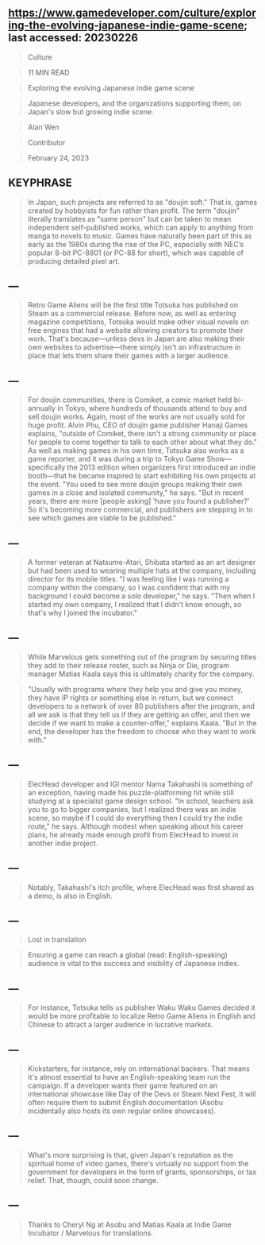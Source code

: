 ## https://www.gamedeveloper.com/culture/exploring-the-evolving-japanese-indie-game-scene; last accessed: 20230226

> Culture

> 11 MIN READ

> Exploring the evolving Japanese indie game scene

> Japanese developers, and the organizations supporting them, on Japan's slow but growing indie scene.

> Alan Wen

> Contributor

> February 24, 2023


## KEYPHRASE

> In Japan, such projects are referred to as "doujin soft." That is, games created by hobbyists for fun rather than profit. The term "doujin" literally translates as "same person" but can be taken to mean independent self-published works, which can apply to anything from manga to novels to music. Games have naturally been part of this as early as the 1980s during the rise of the PC, especially with NEC’s popular 8-bit PC-8801 (or PC-88 for short), which was capable of producing detailed pixel art.

## —

> Retro Game Aliens will be the first title Totsuka has published on Steam as a commercial release. Before now, as well as entering magazine competitions, Totsuka would make other visual novels on free engines that had a website allowing creators to promote their work. That's because—unless devs in Japan are also making their own websites to advertise—there simply isn't an infrastructure in place that lets them share their games with a larger audience.

## —

> For doujin communities, there is Comiket, a comic market held bi-annually in Tokyo, where hundreds of thousands attend to buy and sell doujin works. Again, most of the works are not usually sold for huge profit. Alvin Phu, CEO of doujin game publisher Hanaji Games explains, "outside of Comiket, there isn't a strong community or place for people to come together to talk to each other about what they do."
> As well as making games in his own time, Totsuka also works as a game reporter, and it was during a trip to Tokyo Game Show—specifically the 2013 edition when organizers first introduced an indie booth—that he became inspired to start exhibiting his own projects at the event. "You used to see more doujin groups making their own games in a close and isolated community," he says. "But in recent years, there are more [people asking] 'have you found a publisher?' So it's becoming more commercial, and publishers are stepping in to see which games are viable to be published."

## —

> A former veteran at Natsume-Atari, Shibata started as an art designer but had been used to wearing multiple hats at the company, including director for its mobile titles. "I was feeling like I was running a company within the company, so I was confident that with my background I could become a solo developer," he says. "Then when I started my own company, I realized that I didn't know enough, so that's why I joined the incubator."

## —

> While Marvelous gets something out of the program by securing titles they add to their release roster, such as Ninja or Die, program manager Matias Kaala says this is ultimately charity for the company.

> "Usually with programs where they help you and give you money, they have IP rights or something else in return, but we connect developers to a network of over 80 publishers after the program, and all we ask is that they tell us if they are getting an offer, and then we decide if we want to make a counter-offer," explains Kaala. "But in the end, the developer has the freedom to choose who they want to work with."

## —

> ElecHead developer and IGI mentor Nama Takahashi is something of an exception, having made his puzzle-platforming hit while still studying at a specialist game design school. "In school, teachers ask you to go to bigger companies, but I realized there was an indie scene, so maybe if I could do everything then I could try the indie route," he says. Although modest when speaking about his career plans, he already made enough profit from ElecHead to invest in another indie project.

## —

> Notably, Takahashi's itch profile, where ElecHead was first shared as a demo, is also in English.

## —

> Lost in translation

> Ensuring a game can reach a global (read: English-speaking) audience is vital to the success and visibility of Japanese indies. 

## —

> For instance, Totsuka tells us publisher Waku Waku Games decided it would be more profitable to localize Retro Game Aliens in English and Chinese to attract a larger audience in lucrative markets. 

## —

> Kickstarters, for instance, rely on international backers. That means it's almost essential to have an English-speaking team run the campaign. If a developer wants their game featured on an international showcase like Day of the Devs or Steam Next Fest, it will often require them to submit English documentation (Asobu incidentally also hosts its own regular online showcases). 

## —

> What's more surprising is that, given Japan's reputation as the spiritual home of video games, there's virtually no support from the government for developers in the form of grants, sponsorships, or tax relief. That, though, could soon change. 

## —

> Thanks to Cheryl Ng at Asobu and Matias Kaala at Indie Game Incubator / Marvelous for translations.
